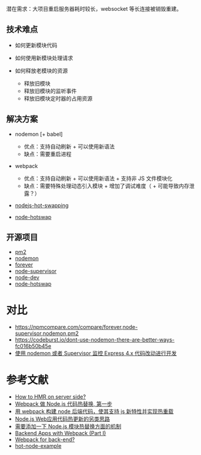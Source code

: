 潜在需求：大项目重启服务器耗时较长，websocket 等长连接被销毁重建。

## 技术难点

- 如何更新模块代码
- 如何使用新模块处理请求
- 如何释放老模块的资源

    - 释放旧模块
    - 释放旧模块的监听事件
    - 释放旧模块定时器的占用资源


## 解决方案

- nodemon [+ babel]

    - 优点：支持自动刷新 + 可以使用新语法
    - 缺点：需要重启进程

- webpack
    
    - 优点：支持自动刷新 + 可以使用新语法 + 支持非 JS 文件模块化
    - 缺点：需要特殊处理动态引入模块 + 增加了调试难度（ + 可能导致内存泄露？）

- [nodejs-hot-swapping](http://fex.baidu.com/blog/2015/05/nodejs-hot-swapping/)
- [node-hotswap](https://github.com/rlidwka/node-hotswap)

## 开源项目

- [pm2](https://github.com/Unitech/PM2)
- [nodemon](https://github.com/remy/nodemon/)
- [forever](https://github.com/foreverjs/forever)
- [node-supervisor](https://github.com/petruisfan/node-supervisor)
- [node-dev](https://github.com/fgnass/node-dev)
- [node-hotswap](https://github.com/rlidwka/node-hotswap)

# 对比

- https://npmcompare.com/compare/forever,node-supervisor,nodemon,pm2
- https://codeburst.io/dont-use-nodemon-there-are-better-ways-fc016b50b45e
- [使用 nodemon 或者 Supervisor 监控 Express 4.x 代码改动进行开发](https://segmentfault.com/a/1190000000603336)

# 参考文献
- [How to HMR on server side? ](https://github.com/webpack/docs/issues/45#issuecomment-149793458)
- [Webpack 做 Node.js 代码热替换, 第一步](https://segmentfault.com/a/1190000003888845)
- [用 webpack 构建 node 后端代码，使其支持 js 新特性并实现热重载](https://zhuanlan.zhihu.com/p/20782320)
- [Node.js Web应用代码热更新的另类思路](http://fex.baidu.com/blog/2015/05/nodejs-hot-swapping/)
- [需要添加一下 Node.js 模块热替换方面的机制](https://cnodejs.org/topic/5627045be570e3f6488fa40c    )
- [Backend Apps with Webpack (Part I)](http://jlongster.com/Backend-Apps-with-Webpack--Part-I)
- [Webpack for back-end?](https://stackoverflow.com/questions/37788142/webpack-for-back-end)
- [hot-node-example](https://github.com/webpack/hot-node-example)
